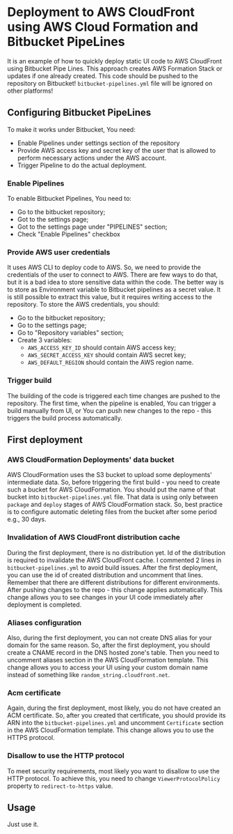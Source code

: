 # Deployment to AWS CloudFront using AWS Cloud Formation and Bitbucket PipeLines
It is an example of how to quickly deploy static UI code to AWS CloudFront using Bitbucket Pipe Lines.
This approach creates AWS Formation Stack or updates if one already created.
This code should be pushed to the repository on Bitbucket! `bitbucket-pipelines.yml` file will be ignored on
 other platforms!

## Configuring Bitbucket PipeLines
To make it works under Bitbucket, You need:
 - Enable Pipelines under settings section of the repository
 - Provide AWS access key and secret key of the user that is allowed to perform necessary actions under the AWS account.
 - Trigger Pipeline to do the actual deployment.

### Enable Pipelines
To enable Bitbucket Pipelines, You need to:
 - Go to the bitbucket repository;
 - Got to the settings page;
 - Got to the settings page under "PIPELINES" section;
 - Check "Enable Pipelines" checkbox

### Provide AWS user credentials
It uses AWS CLI to deploy code to AWS. So, we need to provide the credentials of the user to connect to AWS.
There are few ways to do that, but it is a bad idea to store sensitive data within the code. The better way is to store as Environment variable to Bitbucket pipelines as a secret value. It is still possible to extract this value, but it requires writing access to the repository.
To store the AWS credentials, you should:
 - Go to the bitbucket repository;
 - Go to the settings page;
 - Go to "Repository variables" section;
 - Create 3 variables:
    - `AWS_ACCESS_KEY_ID` should contain AWS access key;
    - `AWS_SECRET_ACCESS_KEY` should contain AWS secret key;
    - `AWS_DEFAULT_REGION` should contain the AWS region name.

### Trigger build
The building of the code is triggered each time changes are pushed to the repository. The first time, when the pipeline is enabled, You can trigger a build manually from UI, or You can push new changes to the repo - this triggers the build process automatically.


## First deployment

### AWS CloudFormation Deployments' data bucket
AWS CloudFormation uses the S3 bucket to upload some deployments' intermediate data. So, before triggering the first build - you need to create such a bucket for AWS CloudFormation. You should put the name of that bucket into `bitbucket-pipelines.yml` file.
That data is using only between `package` and `deploy` stages of AWS CloudFormation stack. So, best practice is to configure automatic deleting files from the bucket after some period e.g., 30 days.

### Invalidation of AWS CloudFront distribution cache
During the first deployment, there is no distribution yet. Id of the distribution is required to invalidate the AWS CloudFront cache. I commented 2 lines in `bitbucket-pipelines.yml` to avoid build issues. After the first deployment, you can use the id of created distribution and uncomment that lines. Remember that there are different distributions for different environments.
After pushing changes to the repo - this change applies automatically.
This change allows you to see changes in your UI code immediately after deployment is completed.

### Aliases configuration
Also, during the first deployment, you can not create DNS alias for your domain for the same reason. So, after the first deployment, you should create a CNAME record in the DNS hosted zone's table. Then you need to uncomment aliases section in the AWS CloudFormation template.
This change allows you to access your UI using your custom domain name instead of something like `random_string.cloudfront.net`.

### Acm certificate
Again, during the first deployment, most likely, you do not have created an ACM certificate. So, after you created that certificate, you should provide its ARN into the `bitbucket-pipelines.yml` and uncomment `Certificate` section in the AWS CloudFormation template.
This change allows you to use the HTTPS protocol.

### Disallow to use the HTTP protocol
To meet security requirements, most likely you want to disallow to use the HTTP protocol. To achieve this, you need to change `ViewerProtocolPolicy` property to `redirect-to-https` value.

## Usage
Just use it.
